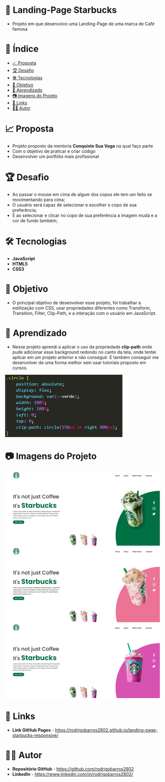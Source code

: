 # :triangular_ruler: Landing-Page Starbucks
* Projeto em que desenvolvo uma Landing-Page de uma marca de Café famosa

# :memo: Índice
* [:chart_with_upwards_trend: Proposta](https://github.com/rodrigobarros2802/landing-page-starbucks/edit/master/README.md#chart_with_upwards_trend-proposta)
* [:trophy: Desafio](https://github.com/rodrigobarros2802/landing-page-starbucks/edit/master/README.md#trophy-desafio)
* [:hammer_and_wrench: Tecnologias](https://github.com/rodrigobarros2802/landing-page-starbucks/edit/master/README.md#hammer_and_wrench-tecnologias)
* [:dart: Objetivo](https://github.com/rodrigobarros2802/landing-page-starbucks/edit/master/README.md#dart-objetivo)
* [:open_book: Aprendizado](https://github.com/rodrigobarros2802/landing-page-starbucks/edit/master/README.md#open_book-aprendizado)
* [:camera: Imagens do Projeto](https://github.com/rodrigobarros2802/landing-page-starbucks/edit/master/README.md#camera-imagens-do-projeto)
* [:link: Links](https://github.com/rodrigobarros2802/landing-page-starbucks/edit/master/README.md#link-links)
* [:technologist: Autor](https://github.com/rodrigobarros2802/landing-page-starbucks/edit/master/README.md#technologist-autor)

# :chart_with_upwards_trend: Proposta
* Projeto proposto da mentoria **Conquiste Sua Vaga** na qual faço parte
* Com o objetivo de praticar e criar código 
* Desenvolver um portfólio mais profissional

# :trophy: Desafio
* Ao passar o mouse em cima de algum dos copos ele tem um feito se movimentando para cima;
* O usuário será capaz de selecionar e escolher o copo de sua preferência;
* E ao selecionar e clicar no copo de sua preferência a imagem muda e a cor de fundo também;

# :hammer_and_wrench: Tecnologias
* **JavaScript**
* **HTML5**
* **CSS3**

# :dart: Objetivo
* O principal objetivo de desenvolver esse projeto, foi trabalhar a estilização com CSS, usar propriedades diferentes como Transform, Transition, Filter, Clip-Path, e a interação com o usuário em JavaScript.

# :open_book: Aprendizado
* Nesse projeto aprendi a aplicar o uso da propriedade **clip-path** onde pude adicionar esse background redondo no canto da tela, onde tentei aplicar em um projeto anterior e não conseguir. E também conseguir me desenvolver de uma forma melhor sem usar tutoriais proposto em cursos.

![Aprendizado](assets/img/clip-path.png)

# :camera: Imagens do Projeto
![Imagem 1](assets/img/print1.png)
![Imagem 2](assets/img/print2.png)
![Imagem 3](assets/img/print3.png)

# :link: Links
* **Link GitHub Pages** - https://rodrigobarros2802.github.io/landing-page-starbucks-responsive/

# :technologist: Autor
* **Repositório GitHub** - https://github.com/rodrigobarros2802
* **LinkedIn** - https://www.linkedin.com/in/rodrigobarros2802/
